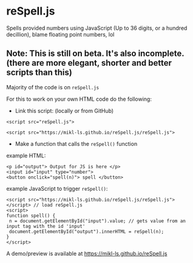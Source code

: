 # reSpell.js
Spells provided numbers using JavaScript (Up to 36 digits, or a hundred decillion), blame floating point numbers, lol

## Note: This is still on beta. It's also incomplete. (there are more elegant, shorter and better scripts than this)

Majority of the code is on `reSpell.js`

For this to work on your own HTML code do the following:

- Link this script: (locally or from GitHub)
```
<script src="reSpell.js">
```
```
<script src="https://mikl-ls.github.io/reSpell.js/reSpell.js">
```
 - Make a function that calls the `reSpell()` function 
 
 example HTML:
 ```
<p id="output"> Output for JS is here </p>
<input id="input" type="number">
<button onclick="spell(n)"> spell </button> 
 ```
 
 example JavaScript to trigger `reSpell()`:
 ```
 <script src="https://mikl-ls.github.io/reSpell.js/reSpell.js"></script> // load reSpell.js
 <script>
 function spell() {
  n = document.getElementById("input").value; // gets value from an input tag with the id 'input' 	
  document.getElementById("output").innerHTML = reSpell(n);
 }
 </script>
 ```
A demo/preview is available at https://mikl-ls.github.io/reSpell.js
